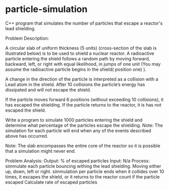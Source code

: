 # particle-simulation
C++ program that simulates the number of particles that escape a reactor's lead shielding.


Problem Description:

A circular slab of uniform thickness (5 units) (cross-section of the slab is illustrated below) is to be used to shield a nuclear reactor. A radioactive particle entering the shield follows a random path by moving forward, backward, left, or right with equal likelihood, in jumps of one unit (You may assume the radioactive particle begins in the shield( position one) ). 

A change in the direction of the particle is interpreted as a collision with a Lead atom in the shield. After 10 collisions the particle’s energy has dissipated and will not escape the shield. 

If the particle moves forward 6 positions (without exceeding 10 collisions), it has escaped the shielding.  If the particle returns to the reactor, it is has not escaped the shield.

Write a program to simulate 1000 particles entering the shield and determine what percentage of the particles escape the shielding. Note: The simulation for each particle will end when any of the events described above has occurred. 

Note: The slab encompasses the entire core of the reactor so it is possible that a simulation might never end.

Problem Analysis:
  Output:	% of escaped particles
  Input: 	N/a
  Process: 
    simmulate each particle bouncing withing the lead shielding. Moving either up, down, left or right.
      simmulation per particle ends when it collides over 10 times, it escapes the shield, or it returns to the reactor
      count if the particle escaped
    Calculate rate of escaped particles
